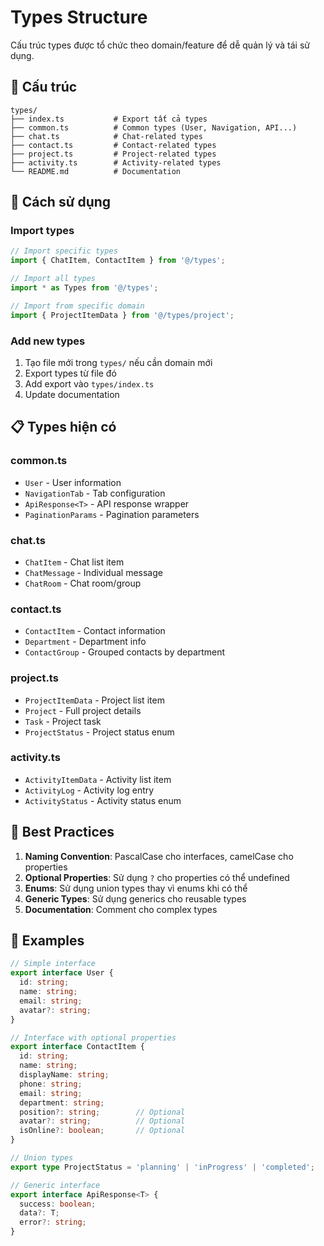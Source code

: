 # Types Structure

Cấu trúc types được tổ chức theo domain/feature để dễ quản lý và tái sử dụng.

## 📁 Cấu trúc

```
types/
├── index.ts           # Export tất cả types
├── common.ts          # Common types (User, Navigation, API...)
├── chat.ts            # Chat-related types
├── contact.ts         # Contact-related types
├── project.ts         # Project-related types
├── activity.ts        # Activity-related types
└── README.md          # Documentation
```

## 🎯 Cách sử dụng

### Import types
```typescript
// Import specific types
import { ChatItem, ContactItem } from '@/types';

// Import all types
import * as Types from '@/types';

// Import from specific domain
import { ProjectItemData } from '@/types/project';
```

### Add new types
1. Tạo file mới trong `types/` nếu cần domain mới
2. Export types từ file đó
3. Add export vào `types/index.ts`
4. Update documentation

## 📋 Types hiện có

### **common.ts**
- `User` - User information
- `NavigationTab` - Tab configuration
- `ApiResponse<T>` - API response wrapper
- `PaginationParams` - Pagination parameters

### **chat.ts**
- `ChatItem` - Chat list item
- `ChatMessage` - Individual message
- `ChatRoom` - Chat room/group

### **contact.ts**
- `ContactItem` - Contact information
- `Department` - Department info
- `ContactGroup` - Grouped contacts by department

### **project.ts**
- `ProjectItemData` - Project list item
- `Project` - Full project details
- `Task` - Project task
- `ProjectStatus` - Project status enum

### **activity.ts**
- `ActivityItemData` - Activity list item
- `ActivityLog` - Activity log entry
- `ActivityStatus` - Activity status enum

## 🔧 Best Practices

1. **Naming Convention**: PascalCase cho interfaces, camelCase cho properties
2. **Optional Properties**: Sử dụng `?` cho properties có thể undefined
3. **Enums**: Sử dụng union types thay vì enums khi có thể
4. **Generic Types**: Sử dụng generics cho reusable types
5. **Documentation**: Comment cho complex types

## 📝 Examples

```typescript
// Simple interface
export interface User {
  id: string;
  name: string;
  email: string;
  avatar?: string;
}

// Interface with optional properties
export interface ContactItem {
  id: string;
  name: string;
  displayName: string;
  phone: string;
  email: string;
  department: string;
  position?: string;        // Optional
  avatar?: string;          // Optional
  isOnline?: boolean;       // Optional
}

// Union types
export type ProjectStatus = 'planning' | 'inProgress' | 'completed';

// Generic interface
export interface ApiResponse<T> {
  success: boolean;
  data?: T;
  error?: string;
}
```
